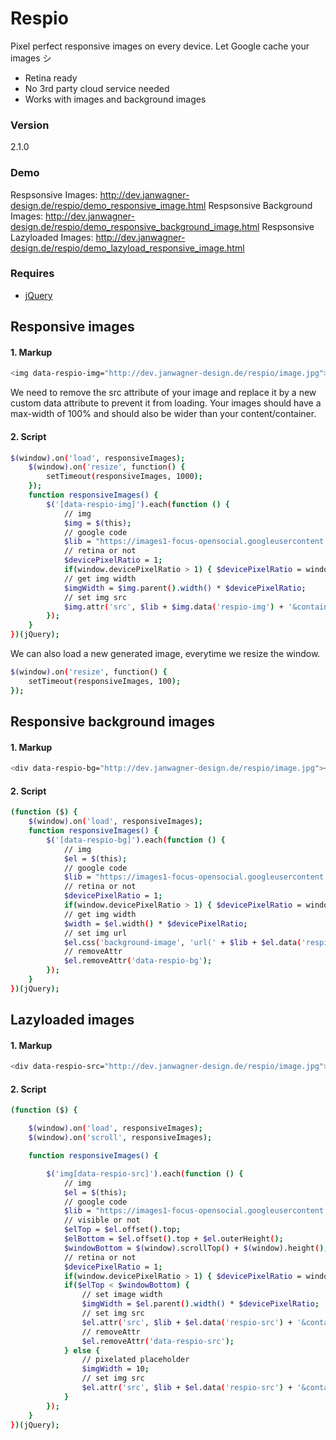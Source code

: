 # Respio
Pixel perfect responsive images on every device.
Let Google cache your images シ

  - Retina ready
  - No 3rd party cloud service needed
  - Works with images and background images

### Version
2.1.0

### Demo
Respsonsive Images: http://dev.janwagner-design.de/respio/demo_responsive_image.html
Respsonsive Background Images: http://dev.janwagner-design.de/respio/demo_responsive_background_image.html
Respsonsive Lazyloaded Images: http://dev.janwagner-design.de/respio/demo_lazyload_responsive_image.html

### Requires

* [jQuery]

## Responsive images
#### 1. Markup
```sh
<img data-respio-img="http://dev.janwagner-design.de/respio/image.jpg">
```
We need to remove the src attribute of your image and replace it by a new custom data attribute to prevent it from loading. Your images should have a max-width of 100% and should also be wider than your content/container.
#### 2. Script
```sh
$(window).on('load', responsiveImages);
    $(window).on('resize', function() {
        setTimeout(responsiveImages, 1000);
    });
    function responsiveImages() {
        $('[data-respio-img]').each(function () {
            // img
            $img = $(this);
            // google code
            $lib = "https://images1-focus-opensocial.googleusercontent.com/gadgets/proxy?url="
            // retina or not
            $devicePixelRatio = 1;
            if(window.devicePixelRatio > 1) { $devicePixelRatio = window.devicePixelRatio };
            // get img width
            $imgWidth = $img.parent().width() * $devicePixelRatio;
            // set img src
            $img.attr('src', $lib + $img.data('respio-img') + '&container=focus&refresh=604800&resize_w=' + $imgWidth);
        });
    }
})(jQuery);
```
We can also load a new generated image, everytime we resize the window.
```sh
$(window).on('resize', function() {
    setTimeout(responsiveImages, 100);
});
```

## Responsive background images
#### 1. Markup
```sh
<div data-respio-bg="http://dev.janwagner-design.de/respio/image.jpg"></div>
```
#### 2. Script
```sh
(function ($) {
    $(window).on('load', responsiveImages);
    function responsiveImages() {
        $('[data-respio-bg]').each(function () {
            // img
            $el = $(this);
            // google code
            $lib = "https://images1-focus-opensocial.googleusercontent.com/gadgets/proxy?url="
            // retina or not
            $devicePixelRatio = 1;
            if(window.devicePixelRatio > 1) { $devicePixelRatio = window.devicePixelRatio };
            // get img width
            $width = $el.width() * $devicePixelRatio;
            // set img url
            $el.css('background-image', 'url(' + $lib + $el.data('respio-bg') + '&container=focus&refresh=604800&resize_w=' + $width + ')');
            // removeAttr
            $el.removeAttr('data-respio-bg');
        });
    }
})(jQuery);
```
## Lazyloaded images
#### 1. Markup
```sh
<div data-respio-src="http://dev.janwagner-design.de/respio/image.jpg"></div>
```
#### 2. Script
```sh
(function ($) {

    $(window).on('load', responsiveImages);
    $(window).on('scroll', responsiveImages);

    function responsiveImages() {

        $('img[data-respio-src]').each(function () {
            // img
            $el = $(this);
            // google code
            $lib = "https://images1-focus-opensocial.googleusercontent.com/gadgets/proxy?url="
            // visible or not
            $elTop = $el.offset().top;
            $elBottom = $el.offset().top + $el.outerHeight();
            $windowBottom = $(window).scrollTop() + $(window).height();
            // retina or not
            $devicePixelRatio = 1;
            if(window.devicePixelRatio > 1) { $devicePixelRatio = window.devicePixelRatio };
            if($elTop < $windowBottom) {
                // set image width
                $imgWidth = $el.parent().width() * $devicePixelRatio;
                // set img src
                $el.attr('src', $lib + $el.data('respio-src') + '&container=focus&refresh=604800&resize_w=' + $imgWidth);
                // removeAttr
                $el.removeAttr('data-respio-src');
            } else {
                // pixelated placeholder
                $imgWidth = 10;
                // set img src
                $el.attr('src', $lib + $el.data('respio-src') + '&container=focus&refresh=604800&resize_w=' + $imgWidth);
            }
        });
    }
})(jQuery);
```
[//]: #
   [jQuery]: <http://jquery.com/>